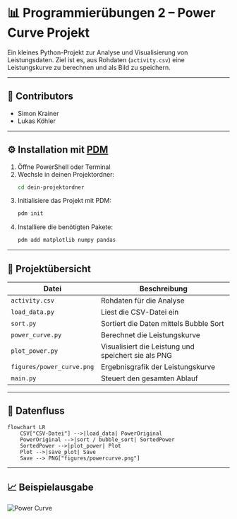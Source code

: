 # 📊 Programmierübungen 2 – Power Curve Projekt

Ein kleines Python-Projekt zur Analyse und Visualisierung von Leistungsdaten. Ziel ist es, aus Rohdaten (`activity.csv`) eine Leistungskurve zu berechnen und als Bild zu speichern.

---

## 👥 Contributors
- Simon Krainer  
- Lukas Köhler

---

## ⚙️ Installation mit [PDM](https://pdm.fming.dev/)

1. Öffne PowerShell oder Terminal
2. Wechsle in deinen Projektordner:
   ```bash
   cd dein-projektordner
   ```
3. Initialisiere das Projekt mit PDM:
   ```bash
   pdm init
   ```
4. Installiere die benötigten Pakete:
   ```bash
   pdm add matplotlib numpy pandas
   ```

---

## 🧠 Projektübersicht

| Datei                    | Beschreibung                                          |
|-------------------------|-------------------------------------------------------|
| `activity.csv`          | Rohdaten für die Analyse                              |
| `load_data.py`          | Liest die CSV-Datei ein                               |
| `sort.py`               | Sortiert die Daten mittels Bubble Sort                |
| `power_curve.py`        | Berechnet die Leistungskurve                          |
| `plot_power.py`         | Visualisiert die Leistung und speichert sie als PNG   |
| `figures/power_curve.png` | Ergebnisgrafik der Leistungskurve                    |
| `main.py`               | Steuert den gesamten Ablauf                           |

---

## 🔁 Datenfluss

```mermaid
flowchart LR
    CSV["CSV-Datei"] -->|load_data| PowerOriginal
    PowerOriginal -->|sort / bubble_sort| SortedPower
    SortedPower -->|plot_power| Plot
    Plot -->|save_plot| Save
    Save --> PNG["figures/powercurve.png"]
```

---

## 📈 Beispielausgabe

![Power Curve](https://github.com/user-attachments/assets/39afd52c-6804-45fe-ab8b-73e5eefe4060)
